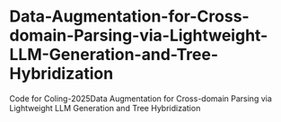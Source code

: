 # Data-Augmentation-for-Cross-domain-Parsing-via-Lightweight-LLM-Generation-and-Tree-Hybridization
Code for Coling-2025Data Augmentation for Cross-domain Parsing via Lightweight LLM Generation and Tree Hybridization
